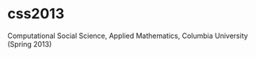 css2013
=======

Computational Social Science, Applied Mathematics, Columbia University (Spring 2013)